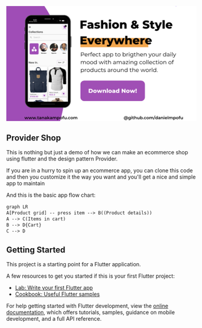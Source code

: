 
![Application welcome page](https://github.com/danielmpofu/provider_tutorial_shop/blob/master/app_landing_page_spash_image.png)

## Provider Shop

This is nothing but just a demo of how we can make an ecommerce shop using flutter and the design pattern Provider.

If you are in a hurry to spin up an ecommerce app, you can clone this code and then you customize it 
the way you want and you'll get a nice  and simple app to maintain


And this is the basic app flow chart:

```mermaid
graph LR
A[Product grid] -- press item --> B((Product details))
A --> C(Items in cart)
B --> D{Cart}
C --> D
```

## Getting Started

This project is a starting point for a Flutter application.

A few resources to get you started if this is your first Flutter project:

- [Lab: Write your first Flutter app](https://docs.flutter.dev/get-started/codelab)
- [Cookbook: Useful Flutter samples](https://docs.flutter.dev/cookbook)

For help getting started with Flutter development, view the
[online documentation](https://docs.flutter.dev/), which offers tutorials,
samples, guidance on mobile development, and a full API reference.

